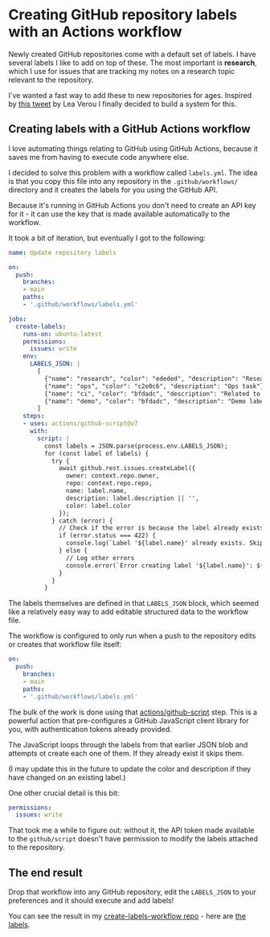 # Creating GitHub repository labels with an Actions workflow

Newly created GitHub repositories come with a default set of labels. I have several labels I like to add on top of these. The most important is **research**, which I use for issues that are tracking my notes on a research topic relevant to the repository.

I've wanted a fast way to add these to new repositories for ages. Inspired by [this tweet](https://twitter.com/LeaVerou/status/1756085595103793548) by Lea Verou I finally decided to build a system for this.

## Creating labels with a GitHub Actions workflow

I love automating things relating to GitHub using GitHub Actions, because it saves me from having to execute code anywhere else.

I decided to solve this problem with a workflow called `labels.yml`. The idea is that you copy this file into any repository in the `.github/workflows/` directory and it creates the labels for you using the GitHub API.

Because it's running in GitHub Actions you don't need to create an API key for it - it can use the key that is made available automatically to the workflow.

It took a bit of iteration, but eventually I got to the following:

```yaml
name: Update repository labels

on:
  push:
    branches:
    - main
    paths:
    - '.github/workflows/labels.yml'

jobs:
  create-labels:
    runs-on: ubuntu-latest
    permissions:
      issues: write
    env:
      LABELS_JSON: |
        [
          {"name": "research", "color": "ededed", "description": "Research needed"},
          {"name": "ops", "color": "c2e0c6", "description": "Ops task"},
          {"name": "ci", "color": "bfdadc", "description": "Related to GitHub Actions CI"},
          {"name": "demo", "color": "bfdadc", "description": "Demo label"}
        ]
    steps:
    - uses: actions/github-script@v7
      with:
        script: |
          const labels = JSON.parse(process.env.LABELS_JSON);
          for (const label of labels) {
            try {
              await github.rest.issues.createLabel({
                owner: context.repo.owner,
                repo: context.repo.repo,
                name: label.name,
                description: label.description || '',
                color: label.color
              });
            } catch (error) {
              // Check if the error is because the label already exists
              if (error.status === 422) {
                console.log(`Label '${label.name}' already exists. Skipping.`);
              } else {
                // Log other errors
                console.error(`Error creating label '${label.name}': ${error}`);
              }
            }
          }
```
The labels themselves are defined in that `LABELS_JSON` block, which seemed like a relatively easy way to add editable structured data to the workflow file.

The workflow is configured to only run when a push to the repository edits or creates that workflow file itself:

```yaml
on:
  push:
    branches:
    - main
    paths:
    - '.github/workflows/labels.yml'
```

The bulk of the work is done using that [actions/github-script](https://github.com/actions/github-script) step. This is a powerful action that pre-configures a GitHub JavaScript client library for you, with authentication tokens already provided.

The JavaScript loops through the labels from that earlier JSON blob and attempts ot create each one of them. If they already exist it skips them.

(I may update this in the future to update the color and description if they have changed on an existing label.)

One other crucial detail is this bit:

```yaml
permissions:
  issues: write
```
That took me a while to figure out: without it, the API token made available to the `github/script` doesn't have permission to modify the labels attached to the repository.

## The end result

Drop that workflow into any GitHub repository, edit the `LABELS_JSON` to your preferences and it should execute and add labels!

You can see the result in my [create-labels-workflow repo](https://github.com/simonw/create-labels-workflow) - here are [the labels](https://github.com/simonw/create-labels-workflow/labels).
